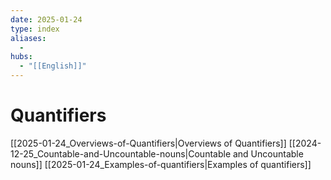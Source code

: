 ```yaml
---
date: 2025-01-24
type: index
aliases:
  -
hubs:
  - "[[English]]"
---
```


# Quantifiers

[[2025-01-24_Overviews-of-Quantifiers|Overviews of Quantifiers]]
[[2024-12-25_Countable-and-Uncountable-nouns|Countable and Uncountable nouns]]
[[2025-01-24_Examples-of-quantifiers|Examples of quantifiers]]
